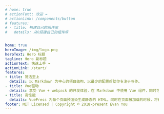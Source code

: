 ```yaml
---
# home: true
# actionText: 欢迎 →
# actionLink: /components/button
# features:
# - title: 搭建自己的组件库
#   details: 从0搭建自己的组件库


home: true
heroImage: /img/logo.png
heroText: Hero 标题
tagline: Hero 副标题
actionText: 快速上手 →
actionLink: /start/
features:
- title: 简洁至上
  details: 以 Markdown 为中心的项目结构，以最少的配置帮助你专注于写作。
- title: Vue驱动
  details: 享受 Vue + webpack 的开发体验，在 Markdown 中使用 Vue 组件，同时可以使用 Vue 来开发自定义主题。
- title: 高性能
  details: VuePress 为每个页面预渲染生成静态的 HTML，同时在页面被加载的时候，将作为 SPA 运行。
footer: MIT Licensed | Copyright © 2018-present Evan You
---
```



